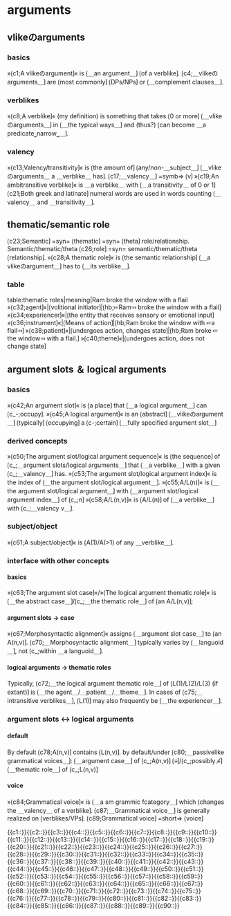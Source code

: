 # arguments

## vlikeのarguments

### basics

»⟮c1;A vlikeのargument⟯« is ⟮＿an argument＿⟯ ⟮of a verblike⟯.
⟮c4;＿vlikeのarguments＿⟯ are ⟮most commonly⟯ ⟮DPs/NPs⟯ or ⟮＿complement clauses＿⟯.

### verblikes

»⟮c8;A verblike⟯« (my definition) is something that takes ⟮0 or more⟯ ⟮＿vlikeのarguments＿⟯ in ⟮＿the typical ways＿⟯ and (thus?) ⟮can become ＿a predicate⎵narrow⎵＿⟯.

### valency

»⟮c13;Valency/transitivity⟯« is ⟮the amount of⟯ ⟮any/non-＿subject＿⟯ ⟮＿vlikeのarguments＿ a ＿verblike＿ has⟯.
⟮c17;＿valency＿⟯ =symb=> ⟮v⟯
»⟮c19;An ambitransitive verblike⟯« is ＿a verblike＿ with ⟮＿a transitivity＿ of 0 or 1⟯
⟮c21;Both greek and latinate⟯ numeral words are used in words counting ⟮＿valency＿ and ＿transitivity＿⟯.

## thematic/semantic role

⟮c23;Semantic⟯ =syn= ⟮thematic⟯ =syn= ⟮theta⟯ role/relationship.
Semantic/thematic/theta ⟮c26;role⟯ =syn= semantic/thematic/theta ⟮relationship⟯.
»⟮c28;A thematic role⟯« is ⟮the semantic relationship⟯ ⟮＿a vlikeのargument＿⟯ has to ⟮＿its verblike＿⟯.

### table

table:thematic roles|meaning|Ram broke the window with a flail
»⟮c32;agent⟯«|⟮volitional initiator⟯|⟮hb;☞Ram☜ broke the window with a flail⟯
»⟮c34;experiencer⟯«|⟮the entity that receives sensory or emotional input⟯
»⟮c36;instrument⟯«|⟮Means of action⟯|⟮hb;Ram broke the window with ☞a flail☜⟯
»⟮c38;patient⟯«|⟮undergoes action, changes state⟯|⟮hb;Ram broke ☞the window☜ with a flail.⟯
»⟮c40;theme⟯«|⟮undergoes action, does not change state⟯

## argument slots ＆ logical arguments

### basics

»⟮c42;An argument slot⟯« is ⟮a place⟯ that ⟮＿a logical argument＿⟯ can ⟮c_-;occupy⟯. 
»⟮c45;A logical argument⟯« is an ⟮abstract⟯ ⟮＿vlikeのargument＿⟯ ⟮typically⟯ ⟮occupying⟯ a ⟮c-;certain⟯ ⟮＿fully specified argument slot＿⟯

### derived concepts

»⟮c50;The argument slot/logical argument sequence⟯« is ⟮the sequence⟯ of ⟮c_;＿argument slots/logical arguments＿⟯ that ⟮＿a verblike＿⟯ with a given ⟮c_;＿valency＿⟯ has.
»⟮c53;The argument slot/logical argument index⟯« is the index of ⟮＿the argument slot/logical argument＿⟯.
»⟮c55;A/L(n)⟯« is ⟮＿the argument slot/logical argument＿⟯ with ⟮＿argument slot/logical argument index＿⟯ of ⟮c_;n⟯
»⟮c58;A/L(n,v)⟯« is ⟮A/L(n)⟯ of ⟮＿a verblike＿⟯ with ⟮c_;＿valency v＿⟯.

### subject/object

»⟮c61;A subject/object⟯« is ⟮A(1)/A(>1) of any ＿verblike＿⟯.

### interface with other concepts

#### basics

»⟮c63;The argument slot case⟯«/»⟮The logical argument thematic role⟯« is ⟮＿the abstract case＿⟯/⟮c_;＿the thematic role＿⟯ of ⟮an A/L(n,v)⟯;

#### argument slots → case

»⟮c67;Morphosyntactic alignment⟯« assigns ⟮＿argument slot case＿⟯ to ⟮an A(n,v)⟯.
⟮c70;＿Morphosyntactic alignment＿⟯ typically varies by ⟮＿languoid＿⟯, not ⟮c_;within ＿a languoid＿⟯.

#### logical arguments → thematic roles

Typically, ⟮c72;＿the logical argument thematic role＿⟯ of ⟮L(1)/L(2)/L(3) (if extant)⟯ is ⟮＿the agent＿/＿patient＿/＿theme＿⟯.
In cases of ⟮c75;＿intransitive verblikes＿⟯, ⟮L(1)⟯ may also frequently be ⟮＿the experiencer＿⟯.

### argument slots ↔ logical arguments

#### default

By default ⟮c78;A(n,v)⟯ contains ⟮L(n,v)⟯.
by default/under ⟮c80;＿passivelike grammatical voices＿⟯: ⟮＿argument case＿⟯ of ⟮c_;A(n,v)⟯ ⟮≙⟯/⟮c_;possibly ≙̸⟯ ⟮＿thematic role＿⟯ of ⟮c_;L(n,v)⟯

#### voice

»⟮c84;Grammatical voice⟯« is ⟮＿a sm grammic fcategory＿⟯ which ⟮changes the ＿valency＿ of a verblike⟯.
⟮c87;＿Grammatical voice＿⟯ is generally realized on ⟮verblikes/VPs⟯.
⟮c89;Grammatical voice⟯ =short=> ⟮voice⟯

<span class='cloze-dump'>{{c1::}}{{c2::}}{{c3::}}{{c4::}}{{c5::}}{{c6::}}{{c7::}}{{c8::}}{{c9::}}{{c10::}}{{c11::}}{{c12::}}{{c13::}}{{c14::}}{{c15::}}{{c16::}}{{c17::}}{{c18::}}{{c19::}}{{c20::}}{{c21::}}{{c22::}}{{c23::}}{{c24::}}{{c25::}}{{c26::}}{{c27::}}{{c28::}}{{c29::}}{{c30::}}{{c31::}}{{c32::}}{{c33::}}{{c34::}}{{c35::}}{{c36::}}{{c37::}}{{c38::}}{{c39::}}{{c40::}}{{c41::}}{{c42::}}{{c43::}}{{c44::}}{{c45::}}{{c46::}}{{c47::}}{{c48::}}{{c49::}}{{c50::}}{{c51::}}{{c52::}}{{c53::}}{{c54::}}{{c55::}}{{c56::}}{{c57::}}{{c58::}}{{c59::}}{{c60::}}{{c61::}}{{c62::}}{{c63::}}{{c64::}}{{c65::}}{{c66::}}{{c67::}}{{c68::}}{{c69::}}{{c70::}}{{c71::}}{{c72::}}{{c73::}}{{c74::}}{{c75::}}{{c76::}}{{c77::}}{{c78::}}{{c79::}}{{c80::}}{{c81::}}{{c82::}}{{c83::}}{{c84::}}{{c85::}}{{c86::}}{{c87::}}{{c88::}}{{c89::}}{{c90::}}</span>
